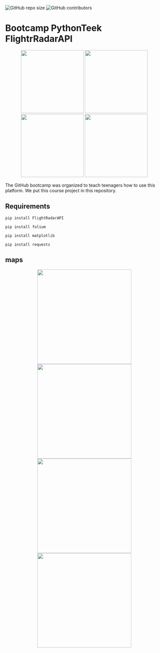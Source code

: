 <p>
  <img alt="GitHub repo size" src="https://img.shields.io/github/repo-size/phantomf4321/Bootcamp-PythonTeek-FlightrRadarAPI">
  <img alt="GitHub contributors" src="https://img.shields.io/github/contributors/phantomf4321/Bootcamp-PythonTeek-FlightrRadarAPI">
</p>

# Bootcamp PythonTeek FlightrRadarAPI

<center>
  <p float="left">
    <img src="https://s8.uupload.ir/files/screenshot_from_2023-06-14_09-36-28_22kz.png" height="200" />
    <img src="https://s8.uupload.ir/files/screenshot_from_2023-06-14_09-31-19_iy1f.png" height="200" /> 
    <img src="https://s8.uupload.ir/files/screenshot_from_2023-08-14_10-37-57_iqmf.png" height="200" /> 
    <img src="https://s8.uupload.ir/files/screenshot_from_2023-08-14_10-38-28_vsf3.png" height="200" /> 
  </p>
</center>

The GitHub bootcamp was organized to teach teenagers how to use this platform. We put this course project in this repository.

## Requirements
```
pip install FlightRadarAPI
```
```
pip install folium
```
```
pip install matplotlib
```
```
pip install requests
```

## maps

<center>
  <p float="left">
    <img src="https://s8.uupload.ir/files/screenshot_from_2023-06-13_12-21-55_k4hl.png" width="300" />
    <img src="https://s8.uupload.ir/files/screenshot_from_2023-06-13_12-21-36_im2q.png" width="300" />
    </br>
    <img src="https://s8.uupload.ir/files/screenshot_from_2023-06-13_12-21-22_9f65.png" width="300" />
    <img src="https://s8.uupload.ir/files/screenshot_from_2023-06-13_12-25-57_mnvt.png" width="300" />
  </p>
</center>


